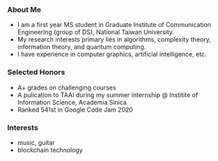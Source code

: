 ### About Me
- I am a first year MS student in Graduate Institute of Communication Engineering (group of DS), National Taiwan University.
- My research interests primary lies in algorithms, complexity theory, information theory, and quantum computing.
- I have experience in computer graphics, artificial intelligence, etc.

### Selected Honors
- A+ grades on challenging courses
- A pulication to TAAI during my summer internship @ Institite of Information Science, Academia Sinica
- Ranked 541st in Google Code Jam 2020

### Interests
- music, guitar
- blockchain technology
<!--

-->
